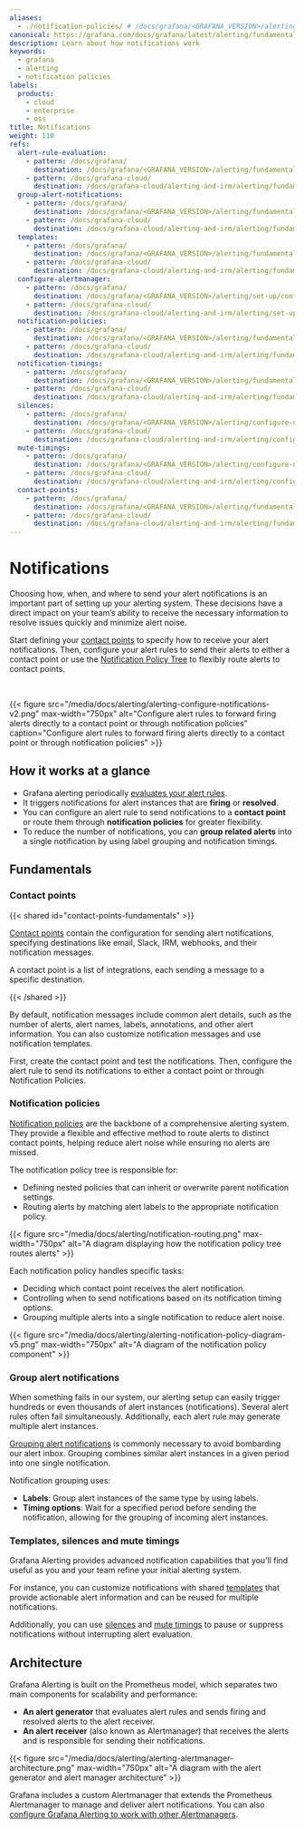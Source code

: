 ```yaml
---
aliases:
  - ./notification-policies/ # /docs/grafana/<GRAFANA_VERSION>/alerting/fundamentals/notification-policies/
canonical: https://grafana.com/docs/grafana/latest/alerting/fundamentals/notifications/
description: Learn about how notifications work
keywords:
  - grafana
  - alerting
  - notification policies
labels:
  products:
    - cloud
    - enterprise
    - oss
title: Notifications
weight: 110
refs:
  alert-rule-evaluation:
    - pattern: /docs/grafana/
      destination: /docs/grafana/<GRAFANA_VERSION>/alerting/fundamentals/alert-rule-evaluation/
    - pattern: /docs/grafana-cloud/
      destination: /docs/grafana-cloud/alerting-and-irm/alerting/fundamentals/alert-rule-evaluation/
  group-alert-notifications:
    - pattern: /docs/grafana/
      destination: /docs/grafana/<GRAFANA_VERSION>/alerting/fundamentals/notifications/group-alert-notifications/
    - pattern: /docs/grafana-cloud/
      destination: /docs/grafana-cloud/alerting-and-irm/alerting/fundamentals/notifications/group-alert-notifications/
  templates:
    - pattern: /docs/grafana/
      destination: /docs/grafana/<GRAFANA_VERSION>/alerting/fundamentals/templates/
    - pattern: /docs/grafana-cloud/
      destination: /docs/grafana-cloud/alerting-and-irm/alerting/fundamentals/templates/
  configure-alertmanager:
    - pattern: /docs/grafana/
      destination: /docs/grafana/<GRAFANA_VERSION>/alerting/set-up/configure-alertmanager/
    - pattern: /docs/grafana-cloud/
      destination: /docs/grafana-cloud/alerting-and-irm/alerting/set-up/configure-alertmanager/
  notification-policies:
    - pattern: /docs/grafana/
      destination: /docs/grafana/<GRAFANA_VERSION>/alerting/fundamentals/notifications/notification-policies/
    - pattern: /docs/grafana-cloud/
      destination: /docs/grafana-cloud/alerting-and-irm/alerting/fundamentals/notifications/notification-policies/
  notification-timings:
    - pattern: /docs/grafana/
      destination: /docs/grafana/<GRAFANA_VERSION>/alerting/fundamentals/notifications/group-alert-notifications/#timing-options
    - pattern: /docs/grafana-cloud/
      destination: /docs/grafana-cloud/alerting-and-irm/alerting/fundamentals/notifications/group-alert-notifications/#timing-options
  silences:
    - pattern: /docs/grafana/
      destination: /docs/grafana/<GRAFANA_VERSION>/alerting/configure-notifications/create-silence/
    - pattern: /docs/grafana-cloud/
      destination: /docs/grafana-cloud/alerting-and-irm/alerting/configure-notifications/create-silence/
  mute-timings:
    - pattern: /docs/grafana/
      destination: /docs/grafana/<GRAFANA_VERSION>/alerting/configure-notifications/mute-timings/
    - pattern: /docs/grafana-cloud/
      destination: /docs/grafana-cloud/alerting-and-irm/alerting/configure-notifications/mute-timings/
  contact-points:
    - pattern: /docs/grafana/
      destination: /docs/grafana/<GRAFANA_VERSION>/alerting/fundamentals/notifications/contact-points/
    - pattern: /docs/grafana-cloud/
      destination: /docs/grafana-cloud/alerting-and-irm/alerting/fundamentals/notifications/contact-points/
---
```


# Notifications

Choosing how, when, and where to send your alert notifications is an important part of setting up your alerting system. These decisions have a direct impact on your team’s ability to receive the necessary information to resolve issues quickly and minimize alert noise.

Start defining your [contact points](ref:contact-points) to specify how to receive your alert notifications. Then, configure your alert rules to send their alerts to either a contact point or use the [Notification Policy Tree](#notification-policies) to flexibly route alerts to contact points.

<br/>

{{< figure src="/media/docs/alerting/alerting-configure-notifications-v2.png" max-width="750px" alt="Configure alert rules to forward firing alerts directly to a contact point or through notification policies" caption="Configure alert rules to forward firing alerts directly to a contact point or through notification policies" >}}

## How it works at a glance

- Grafana alerting periodically [evaluates your alert rules](ref:alert-rule-evaluation).
- It triggers notifications for alert instances that are **firing** or **resolved**.
- You can configure an alert rule to send notifications to a **contact point** or route them through **notification policies** for greater flexibility.
- To reduce the number of notifications, you can **group related alerts** into a single notification by using label grouping and notification timings.

## Fundamentals

### Contact points

{{< shared id="contact-points-fundamentals" >}}

[Contact points](ref:contact-points) contain the configuration for sending alert notifications, specifying destinations like email, Slack, IRM, webhooks, and their notification messages.

A contact point is a list of integrations, each sending a message to a specific destination.

{{< /shared >}}

By default, notification messages include common alert details, such as the number of alerts, alert names, labels, annotations, and other alert information. You can also customize notification messages and use notification templates.

First, create the contact point and test the notifications. Then, configure the alert rule to send its notifications to either a contact point or through Notification Policies.

### Notification policies

[Notification policies](ref:notification-policies) are the backbone of a comprehensive alerting system. They provide a flexible and effective method to route alerts to distinct contact points, helping reduce alert noise while ensuring no alerts are missed.

The notification policy tree is responsible for:

- Defining nested policies that can inherit or overwrite parent notification settings.
- Routing alerts by matching alert labels to the appropriate notification policy.

{{< figure src="/media/docs/alerting/notification-routing.png" max-width="750px" alt="A diagram displaying how the notification policy tree routes alerts" >}}

Each notification policy handles specific tasks:

- Deciding which contact point receives the alert notification.
- Controlling when to send notifications based on its notification timing options.
- Grouping multiple alerts into a single notification to reduce alert noise.

{{< figure src="/media/docs/alerting/alerting-notification-policy-diagram-v5.png" max-width="750px" alt="A diagram of the notification policy component" >}}

### Group alert notifications

When something fails in our system, our alerting setup can easily trigger hundreds or even thousands of alert instances (notifications). Several alert rules often fail simultaneously. Additionally, each alert rule may generate multiple alert instances.

[Grouping alert notifications](ref:group-alert-notifications) is commonly necessary to avoid bombarding our alert inbox. Grouping combines similar alert instances in a given period into one single notification.

Notification grouping uses:

- **Labels**: Group alert instances of the same type by using labels.
- **Timing options**: Wait for a specified period before sending the notification, allowing for the grouping of incoming alert instances.

### Templates, silences and mute timings

Grafana Alerting provides advanced notification capabilities that you’ll find useful as you and your team refine your initial alerting system.

For instance, you can customize notifications with shared [templates](ref:templates) that provide actionable alert information and can be reused for multiple notifications.

Additionally, you can use [silences](ref:silences) and [mute timings](ref:mute-timings) to pause or suppress notifications without interrupting alert evaluation.

## Architecture

Grafana Alerting is built on the Prometheus model, which separates two main components for scalability and performance:

- **An alert generator** that evaluates alert rules and sends firing and resolved alerts to the alert receiver.
- **An alert receiver** (also known as Alertmanager) that receives the alerts and is responsible for sending their notifications.

{{< figure src="/media/docs/alerting/alerting-alertmanager-architecture.png" max-width="750px" alt="A diagram with the alert generator and alert manager architecture" >}}

Grafana includes a custom Alertmanager that extends the Prometheus Alertmanager to manage and deliver alert notifications. You can also [configure Grafana Alerting to work with other Alertmanagers](ref:configure-alertmanager).
